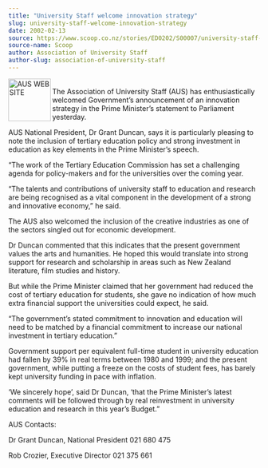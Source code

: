```yaml
---
title: "University Staff welcome innovation strategy"
slug: university-staff-welcome-innovation-strategy
date: 2002-02-13
source: https://www.scoop.co.nz/stories/ED0202/S00007/university-staff-welcome-innovation-strategy.htm
source-name: Scoop
author: Association of University Staff
author-slug: association-of-university-staff
---
```


<p><img align="left" width="85" height="85" src="http://www.aus.ac.nz/pictures/logo.gif" alt="AUS WEB SITE" border="0"><br>The Association of
University Staff (AUS) has enthusiastically welcomed
Government’s announcement of an innovation strategy in the
Prime Minister’s statement to Parliament yesterday.</p>

<p>AUS
National President, Dr Grant Duncan, says it is particularly
pleasing to note the inclusion of tertiary education policy
and strong investment in education as key elements in the
Prime Minister’s speech.</p>

<p>“The work of the Tertiary
Education Commission has set a challenging agenda for
policy-makers and for the universities over the coming year.<p>

<p>“The talents and contributions of university staff to
education and research are being recognised as a vital
component in the development of a strong and innovative
economy,” he said.</p>

<p>The AUS also welcomed the inclusion of
the creative industries as one of the sectors singled out
for economic development.<p>

<p>Dr Duncan commented that this
indicates that the present government values the arts and
humanities. He hoped this would translate into strong
support for research and scholarship in areas such as New
Zealand literature, film studies and history.</p>

<p>But while
the Prime Minister claimed that her government had reduced
the cost of tertiary education for students, she gave no
indication of how much extra financial support the
universities could expect, he said.</p>

<p>“The government’s
stated commitment to innovation and education will need to
be matched by a financial commitment to increase our
national investment in tertiary education.”<p>
<p>Government
support per equivalent full-time student in university
education had fallen by 39% in real terms between 1980 and
1999; and the present government, while putting a freeze on
the costs of student fees, has barely kept university
funding in pace with inflation.</p>

<p>‘We sincerely hope’, said
Dr Duncan, ‘that the Prime Minister’s latest comments will
be followed through by real reinvestment in university
education and research in this year’s Budget.”</p>



<p>AUS
Contacts:</p>

<p>Dr Grant Duncan, National President	021 680
475</p>

<p>Rob Crozier, Executive Director		021 375
661<br><p>
         